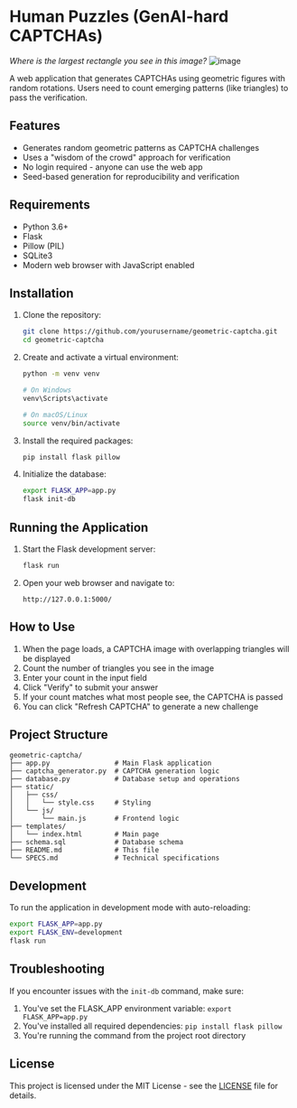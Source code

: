 # Human Puzzles (GenAI-hard CAPTCHAs)

*Where is the largest rectangle you see in this image?*
![image](https://github.com/user-attachments/assets/cb7e82bc-e577-4944-bc2a-cfdb2305537e)


A web application that generates CAPTCHAs using geometric figures with random rotations. Users need to count emerging patterns (like triangles) to pass the verification.

## Features

- Generates random geometric patterns as CAPTCHA challenges
- Uses a "wisdom of the crowd" approach for verification
- No login required - anyone can use the web app
- Seed-based generation for reproducibility and verification

## Requirements

- Python 3.6+
- Flask
- Pillow (PIL)
- SQLite3
- Modern web browser with JavaScript enabled

## Installation

1. Clone the repository:
   ```bash
   git clone https://github.com/yourusername/geometric-captcha.git
   cd geometric-captcha
   ```

2. Create and activate a virtual environment:
   ```bash
   python -m venv venv
   
   # On Windows
   venv\Scripts\activate
   
   # On macOS/Linux
   source venv/bin/activate
   ```

3. Install the required packages:
   ```bash
   pip install flask pillow
   ```

4. Initialize the database:
   ```bash
   export FLASK_APP=app.py
   flask init-db
   ```

## Running the Application

1. Start the Flask development server:
   ```bash
   flask run
   ```

2. Open your web browser and navigate to:
   ```
   http://127.0.0.1:5000/
   ```

## How to Use

1. When the page loads, a CAPTCHA image with overlapping triangles will be displayed
2. Count the number of triangles you see in the image
3. Enter your count in the input field
4. Click "Verify" to submit your answer
5. If your count matches what most people see, the CAPTCHA is passed
6. You can click "Refresh CAPTCHA" to generate a new challenge

## Project Structure

```
geometric-captcha/
├── app.py                # Main Flask application
├── captcha_generator.py  # CAPTCHA generation logic
├── database.py           # Database setup and operations
├── static/
│   ├── css/
│   │   └── style.css     # Styling
│   └── js/
│       └── main.js       # Frontend logic
├── templates/
│   └── index.html        # Main page
├── schema.sql            # Database schema
├── README.md             # This file
└── SPECS.md              # Technical specifications
```

## Development

To run the application in development mode with auto-reloading:

```bash
export FLASK_APP=app.py
export FLASK_ENV=development
flask run
```

## Troubleshooting

If you encounter issues with the `init-db` command, make sure:
1. You've set the FLASK_APP environment variable: `export FLASK_APP=app.py`
2. You've installed all required dependencies: `pip install flask pillow`
3. You're running the command from the project root directory 

## License

This project is licensed under the MIT License - see the [LICENSE](LICENSE) file for details. 
